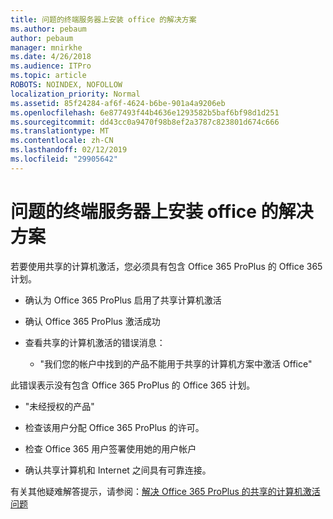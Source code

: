 ```yaml
---
title: 问题的终端服务器上安装 office 的解决方案
ms.author: pebaum
author: pebaum
manager: mnirkhe
ms.date: 4/26/2018
ms.audience: ITPro
ms.topic: article
ROBOTS: NOINDEX, NOFOLLOW
localization_priority: Normal
ms.assetid: 85f24284-af6f-4624-b6be-901a4a9206eb
ms.openlocfilehash: 6e877493f44b4636e1293582b5baf6bf98d1d251
ms.sourcegitcommit: dd43cc0a9470f98b8ef2a3787c823801d674c666
ms.translationtype: MT
ms.contentlocale: zh-CN
ms.lasthandoff: 02/12/2019
ms.locfileid: "29905642"
---
```

# <a name="solutions-for-issues-around-installing-office-on-a-terminal-server"></a>问题的终端服务器上安装 office 的解决方案

若要使用共享的计算机激活，您必须具有包含 Office 365 ProPlus 的 Office 365 计划。
  
- 确认为 Office 365 ProPlus 启用了共享计算机激活
    
- 确认 Office 365 ProPlus 激活成功
    
- 查看共享的计算机激活的错误消息：
    
  - "我们您的帐户中找到的产品不能用于共享的计算机方案中激活 Office"
  
此错误表示没有包含 Office 365 ProPlus 的 Office 365 计划。
    
  - "未经授权的产品"
    
  - 检查该用户分配 Office 365 ProPlus 的许可。
    
  - 检查 Office 365 用户签署使用她的用户帐户
    
  - 确认共享计算机和 Internet 之间具有可靠连接。
    
有关其他疑难解答提示，请参阅：[解决 Office 365 ProPlus 的共享的计算机激活问题](https://docs.microsoft.com/DeployOffice/troubleshoot-issues-with-shared-computer-activation-for-office-365-proplus)
  

